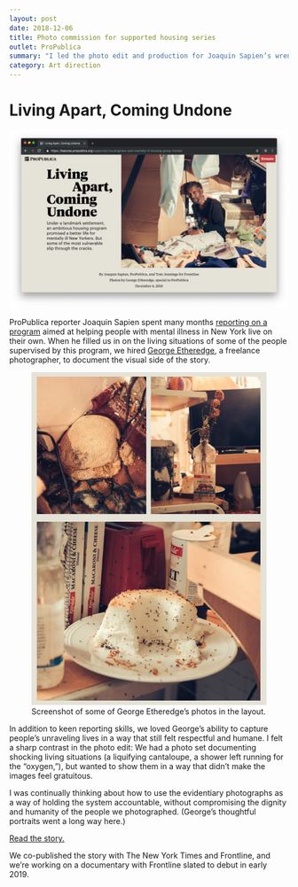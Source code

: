 ```yaml
---
layout: post
date: 2018-12-06
title: Photo commission for supported housing series
outlet: ProPublica
summary: "I led the photo edit and production for Joaquin Sapien’s wrenching reporting on an ambitious housing program for mentally ill New Yorkers and how some of the most vulnerable slipped through the cracks."
category: Art direction
---
```


# Living Apart, Coming Undone

<img src="/assets/img/20181206-supported-housing-lead.png" alt="A screenshot of the opening art of a story, showing a man sitting surrounded by his belongings in his apartment in Flatbush, Brooklyn"/>

ProPublica reporter Joaquin Sapien spent many months [reporting on a program](https://features.propublica.org/supported-housing/new-york-mentally-ill-housing-group-homes/) aimed at helping people with mental illness in New York live on their own. When he filled us in on the living situations of some of the people supervised by this program, we hired [George Etheredge](https://www.instagram.com/george_etheredge/?hl=en), a freelance photographer, to document the visual side of the story.

<figure class="inset">
  <img src="/assets/img/20181206-supported-housing-3-up.png"/>
  <figcaption>Screenshot of some of George Etheredge’s photos in the layout.</figcaption>
</figure>

In addition to keen reporting skills, we loved George’s ability to capture people’s unraveling lives in a way that still felt respectful and humane. I felt a sharp contrast in the photo edit: We had a photo set documenting shocking living situations (a liquifying cantaloupe, a shower left running for the “oxygen,”), but wanted to show them in a way that didn’t make the images feel gratuitous.

I was continually thinking about how to use the evidentiary photographs as a way of holding the system accountable, without compromising the dignity and humanity of the people we photographed. (George’s thoughtful portraits went a long way here.)

[Read the story.](https://features.propublica.org/supported-housing/new-york-mentally-ill-housing-group-homes/)

We co-published the story with The New York Times and Frontline, and we’re working on a documentary with Frontline slated to debut in early 2019.
